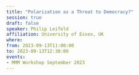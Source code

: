 ```yaml
---
title: "Polarization as a Threat to Democracy?"
session: true
draft: false
speaker: Philip Leifeld
affiliation: University of Essex, UK
where:
from: 2023-09-13T11:00:00
to: 2023-09-13T12:30:00
events:
- MMM Workshop September 2023
---
```

